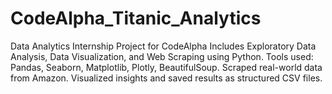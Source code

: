 # CodeAlpha_Titanic_Analytics
Data Analytics Internship Project for CodeAlpha Includes Exploratory Data Analysis, Data Visualization, and Web Scraping using Python. Tools used: Pandas, Seaborn, Matplotlib, Plotly, BeautifulSoup. Scraped real-world data from Amazon. Visualized insights and saved results as structured CSV files.

